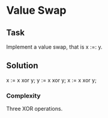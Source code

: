# Value Swap

## Task

Implement a value swap, that is x :=: y.

## Solution

x := x xor y; y := x xor y; x := x xor y;

### Complexity

Three XOR operations.